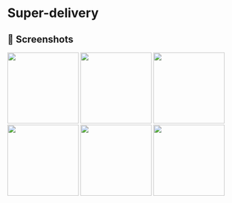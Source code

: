 # Super-delivery

## 📱 Screenshots
<p float="left">
  <img src="https://github.com/user-attachments/assets/b4bd204c-358d-484a-8ff5-9c22a0b529ff" width="160" />
  <img src="https://github.com/user-attachments/assets/b9df9b18-6942-46bb-afe3-75124c0b777b" width="160" />
  <img src="https://github.com/user-attachments/assets/b78347c9-df16-44a7-881c-74f707546d24" width="160" />
  <img src="https://github.com/user-attachments/assets/31e25b81-cdbf-4895-9d44-2147f3c712cb" width="160" />
  <img src="https://github.com/user-attachments/assets/d37fe4fc-2171-4a97-b870-54c0c9658d7e" width="160" />
  <img src="https://github.com/user-attachments/assets/df7aeaf3-6e17-48dd-9915-2dde00b21ced" width="160" />
</p>
